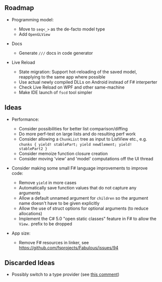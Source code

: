 ## Roadmap

* Programming model: 
  * Move to `seq<_>` as the de-facto model type
  * Add `OpenGLView`

* Docs
  * Generate `///` docs in code generator

* Live Reload
  * State migration: Support hot-reloading of the saved model, reapplying to the same app where possible
  * Use actual newly compiled DLLs on Android instead of F# interperter
  * Check Live Reload on WPF and other same-machine
  * Make IDE launch of `fscd` tool simpler

## Ideas

* Performance:
  * Consider possibilities for better list comparison/diffing
  * Do more perf-test on large lists and do resulting perf work
  * Consider allowing a `ChunkList` tree as input to ListView etc., e.g. `chunks { yield! stablePart; yield newElement; yield! stablePart2 }` 
  * Consider memoize function closure creation
  * Consider moving 'view' and 'model' computations off the UI thread

* Consider making  some small F# language improvements to improve code:
  * Remove `yield` in more cases
  * Automatically save function values that do not capture any arguments
  * Allow a default unnamed argument for `children` so the argument name doesn't have to be given explicitly
  * Allow the use of struct options for optional arguments (to reduce allocations)
  * Implement the C# 5.0 "open static classes" feature in F# to allow the `View.` prefix to be dropped

* App size:
  * Remove F# resources in linker, see https://github.com/fsprojects/Fabulous/issues/94

## Discarded Ideas

* Possibly switch to a type provider (see [this comment](https://github.com/fsprojects/Fabulous/issues/50#issuecomment-390396365))
